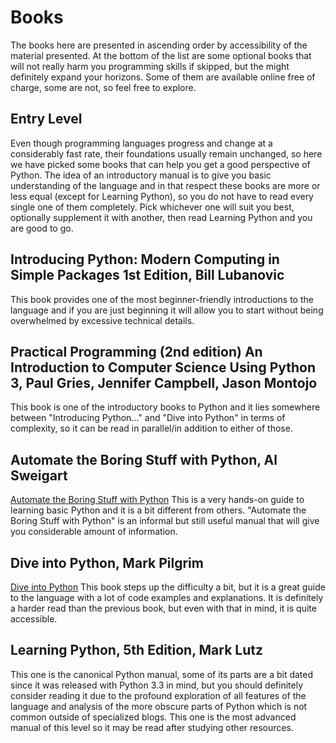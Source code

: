 # Books

The books here are presented in ascending order by accessibility of the material presented. At the bottom of the list are some optional books that will not really harm you programming skills if skipped, but the might definitely expand your horizons. Some of them are available online free of charge, some are not, so feel free to explore.

## Entry Level

Even though programming languages progress and change at a considerably fast rate, their foundations usually remain unchanged, so here we have picked some books that can help you get a good perspective of Python. The idea of an introductory manual is to give you basic understanding of the language and in that respect these books are more or less equal (except for Learning Python), so you do not have to read every single one of them completely. Pick whichever one will suit you best, optionally supplement it with another, then read Learning Python and you are good to go.

## Introducing Python: Modern Computing in Simple Packages 1st Edition, Bill Lubanovic

This book provides one of the most beginner-friendly introductions to the language and if you are just beginning it will allow you to start without being overwhelmed by excessive technical details. 

## Practical Programming (2nd edition) An Introduction to Computer Science Using Python 3, Paul Gries, Jennifer Campbell, Jason Montojo

This book is one of the introductory books to Python and it lies somewhere between "Introducing Python..." and "Dive into Python" in terms of complexity, so it can be read in parallel/in addition to either of those.

## Automate the Boring Stuff with Python, Al Sweigart

[Automate the Boring Stuff with Python](https://automatetheboringstuff.com) This is a very hands-on guide to learning basic Python and it is a bit different from others. "Automate the Boring Stuff with Python" is an informal but still useful manual that will give you considerable amount of information.  

## Dive into Python, Mark Pilgrim

[Dive into Python](https://diveintopython3.net/) This book steps up the difficulty a bit, but it is a great guide to the language with a lot of code examples and explanations. It is definitely a harder read than the previous book, but even with that in mind, it is quite accessible.

## Learning Python, 5th Edition, Mark Lutz

This one is the canonical Python manual, some of its parts are a bit dated since it was released with Python 3.3 in mind, but you should definitely consider reading it due to the profound exploration of all features of the language and analysis of the more obscure parts of Python which is not common outside of specialized blogs. This one is the most advanced manual of this level so it may be read after studying other resources.
